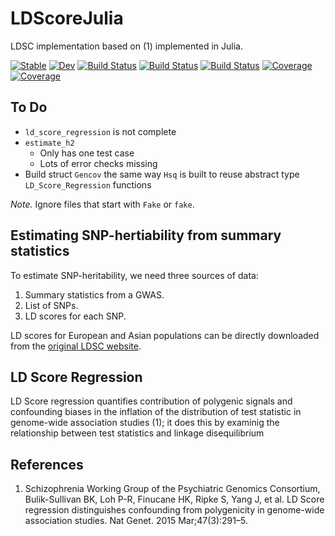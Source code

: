 # LDScoreJulia

LDSC implementation based on (1) implemented in Julia.

[![Stable](https://img.shields.io/badge/docs-stable-blue.svg)](https://harvey2phase.github.io/LDScoreJulia.jl/stable)
[![Dev](https://img.shields.io/badge/docs-dev-blue.svg)](https://harvey2phase.github.io/LDScoreJulia.jl/dev)
[![Build Status](https://travis-ci.com/abrahamnunes/LDScoreJulia.jl.svg?branch=master)](https://travis-ci.com/abrahamnunes/LDScoreJulia.jl)
[![Build Status](https://ci.appveyor.com/api/projects/status/github/abrahamnunes/LDScoreJulia.jl?svg=true)](https://ci.appveyor.com/project/abrahamnunes/LDScoreJulia-jl)
[![Build Status](https://api.cirrus-ci.com/github/abrahamnunes/LDScoreJulia.jl.svg)](https://cirrus-ci.com/github/abrahamnunes/LDScoreJulia.jl)
[![Coverage](https://codecov.io/gh/abrahamnunes/LDScoreJulia.jl/branch/master/graph/badge.svg)](https://codecov.io/gh/abrahamnunes/LDScoreJulia.jl)
[![Coverage](https://coveralls.io/repos/github/abrahamnunes/LDScoreJulia.jl/badge.svg?branch=master)](https://coveralls.io/github/abrahamnunes/LDScoreJulia.jl?branch=master)

## To Do
- `ld_score_regression` is not complete
- `estimate_h2`
	- Only has one test case
	- Lots of error checks missing
- Build struct `Gencov` the same way `Hsq` is built to reuse abstract type `LD_Score_Regression` functions

*Note.* Ignore files that start with `Fake` or `fake`.

## Estimating SNP-hertiability from summary statistics
To estimate SNP-heritability, we need three sources of data:
1. Summary statistics from a GWAS.
2. List of SNPs.
3. LD scores for each SNP.

LD scores for European and Asian populations can be directly downloaded from the [original LDSC website](https://github.com/bulik/ldsc).

## LD Score Regression
LD Score regression quantifies contribution of polygenic signals and confounding biases in the inflation of the distribution of test statistic in genome-wide association studies (1); it does this by examinig the relationship between test statistics and linkage disequilibrium 

## References
1. Schizophrenia Working Group of the Psychiatric Genomics Consortium, Bulik-Sullivan BK, Loh P-R, Finucane HK, Ripke S, Yang J, et al. LD Score regression distinguishes confounding from polygenicity in genome-wide association studies. Nat Genet. 2015 Mar;47(3):291–5. 
